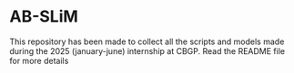 # AB-SLiM
This repository has been made to collect all the scripts and models made during the 2025 (january-june) internship at CBGP. Read the README file for more details
